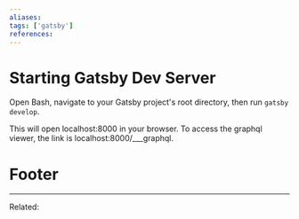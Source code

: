 ```yaml
---
aliases:
tags: ['gatsby']
references:
---
```


# Starting Gatsby Dev Server
Open Bash, navigate to your Gatsby project's root directory, then run `gatsby develop`.

This will open localhost:8000 in your browser. To access the graphql viewer, the link is localhost:8000/\_\_\_graphql.

# Footer
---
Related: 